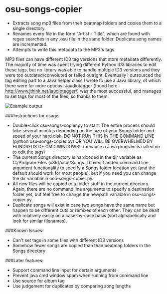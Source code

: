 # osu-songs-copier

* Extracts song mp3 files from their beatmap folders and copies them to a single directory.  
* Renames every file in the form "Artist - Title", which are found with regex searches in any .osu file in the same folder. Duplicate song names are incremented. 
* Attempts to write this metadata to the MP3's tags. 

MP3 files can have different ID3 tag versions that store metadata differently. The majority of time was spent trying different Python ID3 libraries to edit these tags, but no library was able to handle multiple ID3 versions and they were too outdated/convoluted or failed outright. Eventually I outsourced the tag editing part to a Java helper class I wrote to use a Java library, of which there were far more options. Jaudiotagger (found here http://www.jthink.net/jaudiotagger/) was the most successful, and manages to set tags for most of the files, so thanks to them.

![Example output](http://puu.sh/kxO3x/fd1392a69a.png)

###Instructions for usage: 
* Double-click osu-songs-copier.py to start. The entire process should take several minutes depending on the size of your Songs folder and speed of your hard disk. DO NOT RUN THIS IN THE COMMAND LINE (python osu-songs-copier.py) OR YOU WILL BE OVERWHELMED BY HUNDREDS OF CMD WINDOWS!! (because a Java program is called on to edit the tags)
* The current Songs directory is hardcoded in the dir variable as C:/Program Files (x86)/osu!/Songs. I haven't added command line argument functionality to specify a Songs folder location yet (and the default should work for most people), but if you need you can change the dir variable in osu-songs-copier.py.
* All new files will be copied to a folder stuff in the current directory. Again, there are no command line arguments to specify a destination folder yet, but feel free to change the newpath variable in osu-songs-copier.py.
* Duplicate songs will exist in case two songs have the same name but happen to be different cuts or remixes of each other. They can be dealt with relatively easily on a case-by-case basis (sort alphabetically and look for similar filenames).

###Known Issues:
* Can't set tags in some files with different ID3 versions
* Somehow fewer songs are copied than than beatmap folders in the Songs directory

###Later features:
* Support command line input for certain arguments
* Prevent java cmd window spam when running from command line
* Use source for album tag
* Use judgement for duplicates by comparing song lengths
